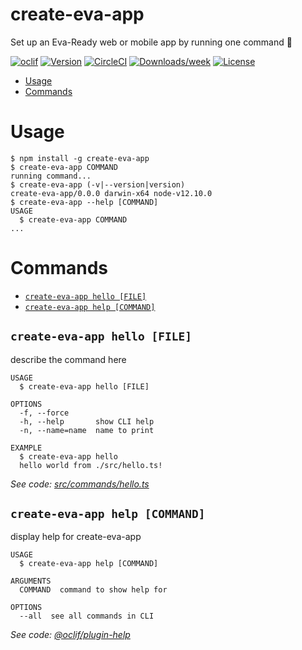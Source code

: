 # create-eva-app

Set up an Eva-Ready web or mobile app by running one command 💖

[![oclif](https://img.shields.io/badge/cli-oclif-brightgreen.svg)](https://oclif.io)
[![Version](https://img.shields.io/npm/v/create-eva-app.svg)](https://npmjs.org/package/create-eva-app)
[![CircleCI](https://circleci.com/gh/eva-tech/create-eva-app/tree/master.svg?style=shield)](https://circleci.com/gh/eva-tech/create-eva-app/tree/master)
[![Downloads/week](https://img.shields.io/npm/dw/create-eva-app.svg)](https://npmjs.org/package/create-eva-app)
[![License](https://img.shields.io/npm/l/create-eva-app.svg)](https://github.com/eva-tech/create-eva-app/blob/master/package.json)

<!-- toc -->

- [Usage](#usage)
- [Commands](#commands)
  <!-- tocstop -->

# Usage

<!-- usage -->

```sh-session
$ npm install -g create-eva-app
$ create-eva-app COMMAND
running command...
$ create-eva-app (-v|--version|version)
create-eva-app/0.0.0 darwin-x64 node-v12.10.0
$ create-eva-app --help [COMMAND]
USAGE
  $ create-eva-app COMMAND
...
```

<!-- usagestop -->

# Commands

<!-- commands -->

- [`create-eva-app hello [FILE]`](#create-eva-app-hello-file)
- [`create-eva-app help [COMMAND]`](#create-eva-app-help-command)

## `create-eva-app hello [FILE]`

describe the command here

```
USAGE
  $ create-eva-app hello [FILE]

OPTIONS
  -f, --force
  -h, --help       show CLI help
  -n, --name=name  name to print

EXAMPLE
  $ create-eva-app hello
  hello world from ./src/hello.ts!
```

_See code: [src/commands/hello.ts](https://github.com/eva-tech/create-eva-app/blob/v0.0.0/src/commands/hello.ts)_

## `create-eva-app help [COMMAND]`

display help for create-eva-app

```
USAGE
  $ create-eva-app help [COMMAND]

ARGUMENTS
  COMMAND  command to show help for

OPTIONS
  --all  see all commands in CLI
```

_See code: [@oclif/plugin-help](https://github.com/oclif/plugin-help/blob/v2.2.1/src/commands/help.ts)_

<!-- commandsstop -->
